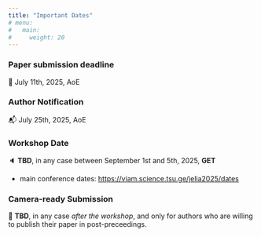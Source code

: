 ```yaml
---
title: "Important Dates"
# menu:
#   main:
#     weight: 20
---
```


### Paper submission deadline ###
🚨 July 11th, 2025, AoE

### Author Notification ###
📬 July 25th, 2025, AoE

### Workshop Date ###
🔈 __TBD__, in any case between September 1st and 5th, 2025, __GET__
- main conference dates: <https://viam.science.tsu.ge/jelia2025/dates>

### Camera-ready Submission ###
🚨 __TBD__, in any case _after the workshop_, and only for authors who are willing to publish their paper in post-preceedings.
